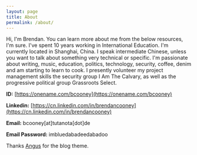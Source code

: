 ```yaml
---
layout: page
title: About
permalink: /about/
---
```


Hi, I'm Brendan. You can learn more about me from the below resources, I'm sure. I've spent 10 years working in International Education. I'm currently located in Shanghai, China. I speak intermediate Chinese, unless you want to talk about something very technical or specific. I'm passionate about writing, music, education, politics, technology, security, coffee, denim and am starting to learn to cook. I presently volunteer my project management skills the security group I Am The Calvary, as well as the progressive political group Grassroots Select. 

**ID:** [https://onename.com/bcooney](https://onename.com/bcooney)

**Linkedin:** [https://cn.linkedin.com/in/brendancooney](https://cn.linkedin.com/in/brendancooney)

**Email:** bcooney[at]tutanota[dot]de

**Email Password:** imbluedabadeedabadoo

Thanks [Angus](https://github.com/agusmakmun/agusmakmun.github.io) for the blog theme.
